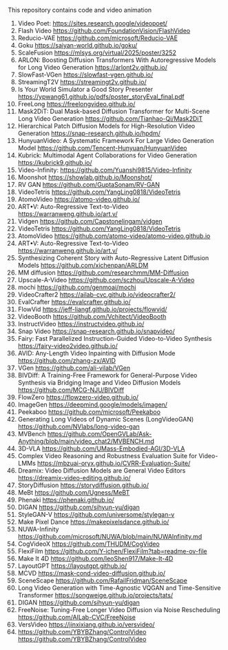 This repository contains code and video animation

1) Video Poet: 
https://sites.research.google/videopoet/
2) Flash Video
https://github.com/FoundationVision/FlashVideo
3) Reducio-VAE
https://github.com/microsoft/Reducio-VAE
4) Goku
https://saiyan-world.github.io/goku/
5) ScaleFusion
https://mlsys.org/virtual/2025/poster/3252
6) ARLON: Boosting Diffusion Transformers With Autoregressive Models for Long Video Generation
https://arlont2v.github.io/
7) SlowFast-VGen
https://slowfast-vgen.github.io/
8) StreamingT2V
https://streamingt2v.github.io/
9) Is Your World Simulator a Good Story Presenter
https://ypwang61.github.io/pdfs/poster_storyEval_final.pdf
10) FreeLong
https://freelongvideo.github.io/
11) Mask2DiT: Dual Mask-based Diffusion Transformer for Multi-Scene Long Video Generation
https://github.com/Tianhao-Qi/Mask2DiT
12) Hierarchical Patch Diffusion Models for High-Resolution Video Generation
https://snap-research.github.io/hpdm/
13) HunyuanVideo: A Systematic Framework For Large Video Generation Model
https://github.com/Tencent-Hunyuan/HunyuanVideo
14) Kubrick: Multimodal Agent Collaborations for Video Generation
https://kubrick9.github.io/
15) Video-Infinity:
https://github.com/Yuanshi9815/Video-Infinity     
16) Moonshot
https://showlab.github.io/Moonshot/
17) RV GAN
https://github.com/GuptaSonam/RV-GAN
18) VideoTetris
https://github.com/YangLing0818/VideoTetris
19) AtomoVideo
https://atomo-video.github.io/
20) ART•V: Auto-Regressive Text-to-Video
https://warranweng.github.io/art.v/
21) Vidgen
https://github.com/Capstonelingam/vidgen
22) VideoTetris
https://github.com/YangLing0818/VideoTetris
23) AtomoVideo
https://github.com/atomo-video/atomo-video.github.io
24) ART•V: Auto-Regressive Text-to-Video
https://warranweng.github.io/art.v/
25) Synthesizing Coherent Story with Auto-Regressive Latent Diffusion Models
https://github.com/xichenpan/ARLDM
26) MM diffusion
https://github.com/researchmm/MM-Diffusion
27) Upscale-A-Video
https://github.com/sczhou/Upscale-A-Video
28) mochi
https://github.com/genmoai/mochi
29) VideoCrafter2
https://ailab-cvc.github.io/videocrafter2/ 
30) EvalCrafter
https://evalcrafter.github.io/
31) FlowVid
https://jeff-liangf.github.io/projects/flowvid/
32) VideoBooth
https://github.com/Vchitect/VideoBooth
33) InstructVideo
https://instructvideo.github.io/
34) Snap Video
https://snap-research.github.io/snapvideo/
35) Fairy: Fast Parallelized Instruction-Guided Video-to-Video Synthesis
https://fairy-video2video.github.io/
36) AVID: Any-Length Video Inpainting with Diffusion Mode
https://github.com/zhang-zx/AVID
37) VGen
https://github.com/ali-vilab/VGen
38) BIVDiff: A Training-Free Framework for General-Purpose Video Synthesis via Bridging Image and Video Diffusion Models
https://github.com/MCG-NJU/BIVDiff
39) FlowZero
https://flowzero-video.github.io/
40) ImageGen
https://deepmind.google/models/imagen/
41) Peekaboo
https://github.com/microsoft/Peekaboo
42) Generating Long Videos of Dynamic Scenes (LongVideoGAN)
https://github.com/NVlabs/long-video-gan
43) MVBench
https://github.com/OpenGVLab/Ask-Anything/blob/main/video_chat2/MVBENCH.md
44) 3D-VLA
https://github.com/UMass-Embodied-AGI/3D-VLA
45) Complex Video Reasoning and Robustness Evaluation Suite for Video-LMMs
https://mbzuai-oryx.github.io/CVRR-Evaluation-Suite/
46) Dreamix: Video Diffusion Models are General Video Editors
https://dreamix-video-editing.github.io/
47) StoryDiffusion
https://storydiffusion.github.io/
48) MeBt
https://github.com/Ugness/MeBT
49) Phenaki
https://phenaki.github.io/
50) DIGAN
https://github.com/sihyun-yu/digan
51) StyleGAN-V
https://github.com/universome/stylegan-v
52) Make Pixel Dance
https://makepixelsdance.github.io/
53) NUWA-Infinity
https://github.com/microsoft/NUWA/blob/main/NUWAInfinity.md
54) CogVideoX
https://github.com/THUDM/CogVideo
55) FlexiFilm
https://github.com/Y-ichen/FlexiFilm?tab=readme-ov-file
56) Make It 4D
https://github.com/leoShen917/Make-It-4D
57) LayoutGPT
https://layoutgpt.github.io/
58) MCVD
https://mask-cond-video-diffusion.github.io/
59) SceneScape
https://github.com/RafailFridman/SceneScape
60) Long Video Generation with Time-Agnostic VQGAN and Time-Sensitive Transformer
https://songweige.github.io/projects/tats/
61) DIGAN
https://github.com/sihyun-yu/digan
62) FreeNoise: Tuning-Free Longer Video Diffusion via Noise Rescheduling
https://github.com/AILab-CVC/FreeNoise
63) VersVideo
https://jinxixiang.github.io/versvideo/
64) https://github.com/YBYBZhang/ControlVideo
https://github.com/YBYBZhang/ControlVideo

